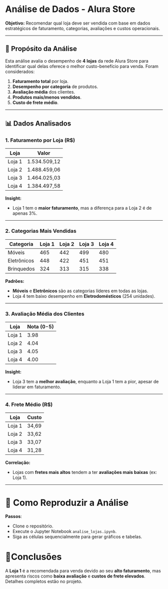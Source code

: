 # Análise de Dados - Alura Store

**Objetivo:** Recomendar qual loja deve ser vendida com base em dados estratégicos de faturamento, categorias, avaliações e custos operacionais.

---

## 🎯 Propósito da Análise
Esta análise avalia o desempenho de **4 lojas** da rede Alura Store para identificar qual delas oferece o melhor custo-benefício para venda. Foram considerados:

1. **Faturamento total** por loja.
2. **Desempenho por categoria** de produtos.
3. **Avaliação média** dos clientes.
4. **Produtos mais/menos vendidos**.
5. **Custo de frete médio**.

---

## 📊 Dados Analisados

### 1. Faturamento por Loja (R$)
| Loja   | Valor            |
|--------|------------------|
| Loja 1 | 1.534.509,12     |
| Loja 2 | 1.488.459,06     |
| Loja 3 | 1.464.025,03     |
| Loja 4 | 1.384.497,58     |

**Insight:**  
- Loja 1 tem o **maior faturamento**, mas a diferença para a Loja 2 é de apenas 3%.

---

### 2. Categorias Mais Vendidas
| Categoria           | Loja 1 | Loja 2 | Loja 3 | Loja 4 |
|----------------------|--------|--------|--------|--------|
| Móveis               | 465    | 442    | 499    | 480    |
| Eletrônicos          | 448    | 422    | 451    | 451    |
| Brinquedos           | 324    | 313    | 315    | 338    |

**Padrões:**  
- **Móveis** e **Eletrônicos** são as categorias líderes em todas as lojas.
- Loja 4 tem baixo desempenho em **Eletrodomésticos** (254 unidades).

---

### 3. Avaliação Média dos Clientes
| Loja   | Nota (0-5) |
|--------|------------|
| Loja 1 | 3.98       |
| Loja 2 | 4.04       |
| Loja 3 | 4.05       |
| Loja 4 | 4.00       |

**Insight:**  
- Loja 3 tem a **melhor avaliação**, enquanto a Loja 1 tem a pior, apesar de liderar em faturamento.

---

### 4. Frete Médio (R$)
| Loja   | Custo       |
|--------|-------------|
| Loja 1 | 34,69       |
| Loja 2 | 33,62       |
| Loja 3 | 33,07       |
| Loja 4 | 31,28       |

**Correlação:**  
- Lojas com **fretes mais altos** tendem a ter **avaliações mais baixas** (ex: Loja 1).

---
# 🚀 Como Reproduzir a Análise

   **Passos**:
- Clone o repositório.
- Execute o Jupyter Notebook `analise_lojas.ipynb`.
- Siga as células sequencialmente para gerar gráficos e tabelas.

# 📌Conclusões
A **Loja 1** é a recomendada para venda devido ao seu **alto faturamento**, mas apresenta riscos como **baixa avaliação** e **custos de frete elevados**. Detalhes completos estão no projeto.
 
 
